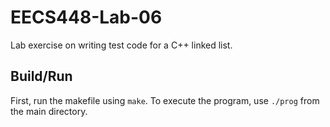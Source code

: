 # EECS448-Lab-06
Lab exercise on writing test code for a C++ linked list.

## Build/Run
First, run the makefile using `make`. To execute the program, use `./prog` from the main directory.
